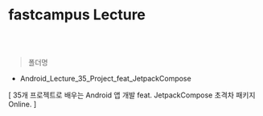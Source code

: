 # fastcampus Lecture
<br><br>

>폴더명

+ Android_Lecture_35_Project_feat_JetpackCompose

 [ 35개 프로젝트로 배우는 Android 앱 개발 feat. JetpackCompose 초격차 패키지 Online. ]
